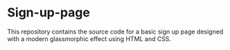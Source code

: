 # Sign-up-page
This repository contains the source code for a basic sign up page designed with a modern glassmorphic effect using HTML and CSS.
